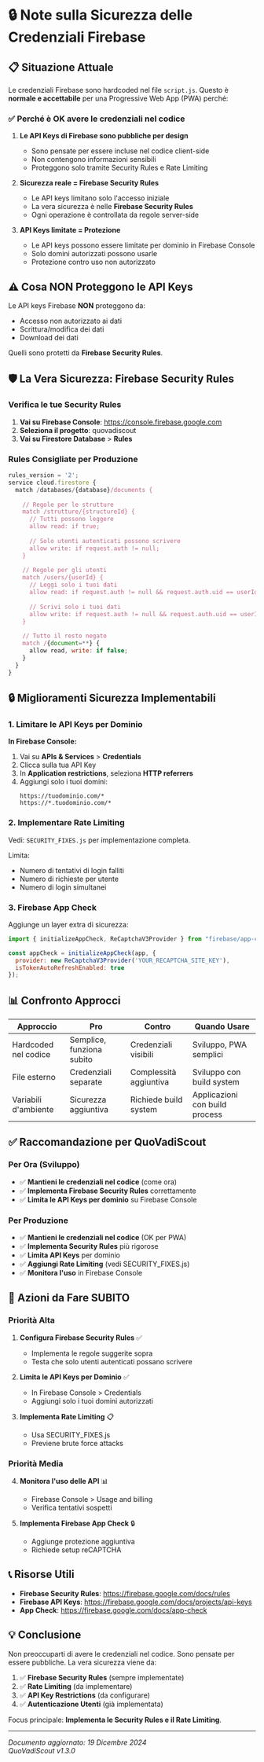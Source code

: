 # 🔒 Note sulla Sicurezza delle Credenziali Firebase

## 📋 Situazione Attuale

Le credenziali Firebase sono hardcoded nel file `script.js`. Questo è **normale e accettabile** per una Progressive Web App (PWA) perché:

### ✅ Perché è OK avere le credenziali nel codice

1. **Le API Keys di Firebase sono pubbliche per design**
   - Sono pensate per essere incluse nel codice client-side
   - Non contengono informazioni sensibili
   - Proteggono solo tramite Security Rules e Rate Limiting

2. **Sicurezza reale = Firebase Security Rules**
   - Le API keys limitano solo l'accesso iniziale
   - La vera sicurezza è nelle **Firebase Security Rules**
   - Ogni operazione è controllata da regole server-side

3. **API Keys limitate = Protezione**
   - Le API keys possono essere limitate per dominio in Firebase Console
   - Solo domini autorizzati possono usarle
   - Protezione contro uso non autorizzato

## ⚠️ Cosa NON Proteggono le API Keys

Le API keys Firebase **NON** proteggono da:
- Accesso non autorizzato ai dati
- Scrittura/modifica dei dati
- Download dei dati

Quelli sono protetti da **Firebase Security Rules**.

## 🛡️ La Vera Sicurezza: Firebase Security Rules

### Verifica le tue Security Rules

1. **Vai su Firebase Console**: https://console.firebase.google.com
2. **Seleziona il progetto**: quovadiscout
3. **Vai su Firestore Database** > **Rules**

### Rules Consigliate per Produzione

```javascript
rules_version = '2';
service cloud.firestore {
  match /databases/{database}/documents {
    
    // Regole per le strutture
    match /strutture/{structureId} {
      // Tutti possono leggere
      allow read: if true;
      
      // Solo utenti autenticati possono scrivere
      allow write: if request.auth != null;
    }
    
    // Regole per gli utenti
    match /users/{userId} {
      // Leggi solo i tuoi dati
      allow read: if request.auth != null && request.auth.uid == userId;
      
      // Scrivi solo i tuoi dati
      allow write: if request.auth != null && request.auth.uid == userId;
    }
    
    // Tutto il resto negato
    match /{document=**} {
      allow read, write: if false;
    }
  }
}
```

## 🔒 Miglioramenti Sicurezza Implementabili

### 1. Limitare le API Keys per Dominio

**In Firebase Console:**
1. Vai su **APIs & Services** > **Credentials**
2. Clicca sulla tua API Key
3. In **Application restrictions**, seleziona **HTTP referrers**
4. Aggiungi solo i tuoi domini:
   ```
   https://tuodominio.com/*
   https://*.tuodominio.com/*
   ```

### 2. Implementare Rate Limiting

Vedi: `SECURITY_FIXES.js` per implementazione completa.

Limita:
- Numero di tentativi di login falliti
- Numero di richieste per utente
- Numero di login simultanei

### 3. Firebase App Check

Aggiunge un layer extra di sicurezza:

```javascript
import { initializeAppCheck, ReCaptchaV3Provider } from "firebase/app-check";

const appCheck = initializeAppCheck(app, {
  provider: new ReCaptchaV3Provider('YOUR_RECAPTCHA_SITE_KEY'),
  isTokenAutoRefreshEnabled: true
});
```

## 📊 Confronto Approcci

| Approccio | Pro | Contro | Quando Usare |
|-----------|-----|--------|--------------|
| Hardcoded nel codice | Semplice, funziona subito | Credenziali visibili | Sviluppo, PWA semplici |
| File esterno | Credenziali separate | Complessità aggiuntiva | Sviluppo con build system |
| Variabili d'ambiente | Sicurezza aggiuntiva | Richiede build system | Applicazioni con build process |

## ✅ Raccomandazione per QuoVadiScout

### Per Ora (Sviluppo)
- ✅ **Mantieni le credenziali nel codice** (come ora)
- ✅ **Implementa Firebase Security Rules** correttamente
- ✅ **Limita le API Keys per dominio** su Firebase Console

### Per Produzione
- ✅ **Mantieni le credenziali nel codice** (OK per PWA)
- ✅ **Implementa Security Rules** più rigorose
- ✅ **Limita API Keys** per dominio
- ✅ **Aggiungi Rate Limiting** (vedi SECURITY_FIXES.js)
- ✅ **Monitora l'uso** in Firebase Console

## 🎯 Azioni da Fare SUBITO

### Priorità Alta

1. **Configura Firebase Security Rules** ✅
   - Implementa le regole suggerite sopra
   - Testa che solo utenti autenticati possano scrivere

2. **Limita le API Keys per Dominio** ✅
   - In Firebase Console > Credentials
   - Aggiungi solo i tuoi domini autorizzati

3. **Implementa Rate Limiting** 📋
   - Usa SECURITY_FIXES.js
   - Previene brute force attacks

### Priorità Media

4. **Monitora l'uso delle API** 📊
   - Firebase Console > Usage and billing
   - Verifica tentativi sospetti

5. **Implementa Firebase App Check** 🔒
   - Aggiunge protezione aggiuntiva
   - Richiede setup reCAPTCHA

## 📞 Risorse Utili

- **Firebase Security Rules**: https://firebase.google.com/docs/rules
- **Firebase API Keys**: https://firebase.google.com/docs/projects/api-keys
- **App Check**: https://firebase.google.com/docs/app-check

## 💡 Conclusione

Non preoccuparti di avere le credenziali nel codice. Sono pensate per essere pubbliche. La vera sicurezza viene da:

1. ✅ **Firebase Security Rules** (sempre implementate)
2. ✅ **Rate Limiting** (da implementare)
3. ✅ **API Key Restrictions** (da configurare)
4. ✅ **Autenticazione Utenti** (già implementata)

Focus principale: **Implementa le Security Rules e il Rate Limiting**.

---

*Documento aggiornato: 19 Dicembre 2024*  
*QuoVadiScout v1.3.0*

